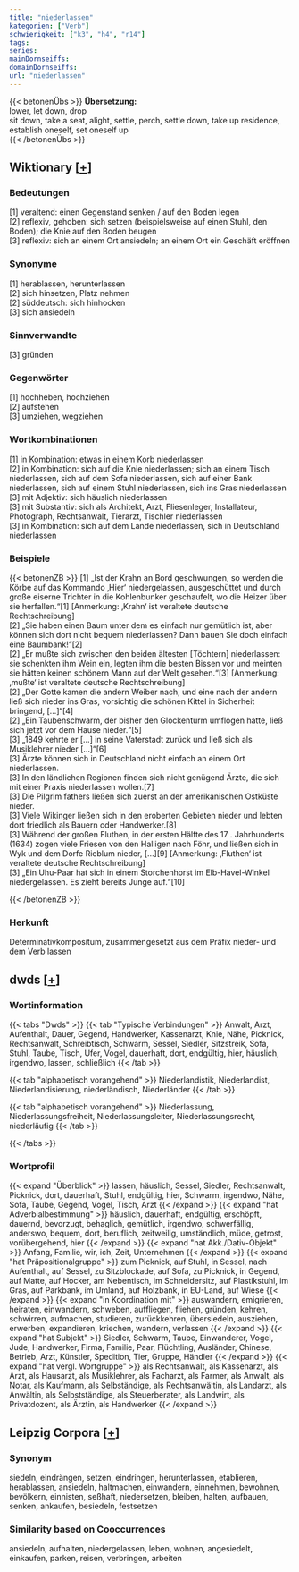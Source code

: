 ```yaml
---
title: "niederlassen"
kategorien: ["Verb"]
schwierigkeit: ["k3", "h4", "r14"]
tags:
series:
mainDornseiffs:
domainDornseiffs:
url: "niederlassen"
---
```


{{< betonenÜbs >}}
**Übersetzung:**  
lower, let down, drop  
sit down, take a seat, alight, settle, perch, settle down, take up residence, establish oneself, set oneself up  
{{< /betonenÜbs >}}

## Wiktionary [[+](https://de.wiktionary.org/wiki/niederlassen)]

### Bedeutungen
[1] veraltend: einen Gegenstand senken / auf den Boden legen  
[2] reflexiv, gehoben: sich setzen (beispielsweise auf einen Stuhl, den Boden); die Knie auf den Boden beugen  
[3] reflexiv: sich an einem Ort ansiedeln; an einem Ort ein Geschäft eröffnen  

### Synonyme
[1] herablassen, herunterlassen  
[2] sich hinsetzen, Platz nehmen  
[2] süddeutsch: sich hinhocken  
[3] sich ansiedeln  

### Sinnverwandte
[3] gründen  

### Gegenwörter
[1] hochheben, hochziehen  
[2] aufstehen  
[3] umziehen, wegziehen  

### Wortkombinationen
[1] in Kombination: etwas in einem Korb niederlassen  
[2] in Kombination: sich auf die Knie niederlassen; sich an einem Tisch niederlassen, sich auf dem Sofa niederlassen, sich auf einer Bank niederlassen, sich auf einem Stuhl niederlassen, sich ins Gras niederlassen  
[3] mit Adjektiv: sich häuslich niederlassen  
[3] mit Substantiv: sich als Architekt, Arzt, Fliesenleger, Installateur, Photograph, Rechtsanwalt, Tierarzt, Tischler niederlassen  
[3] in Kombination: sich auf dem Lande niederlassen, sich in Deutschland niederlassen  

### Beispiele
{{< betonenZB >}}
[1] „Ist der Krahn an Bord geschwungen, so werden die Körbe auf das Kommando ‚Hier‘ niedergelassen, ausgeschüttet und durch große eiserne Trichter in die Kohlenbunker geschaufelt, wo die Heizer über sie herfallen.“[1] [Anmerkung: ‚Krahn‘ ist veraltete deutsche Rechtschreibung]  
[2] „Sie haben einen Baum unter dem es einfach nur gemütlich ist, aber können sich dort nicht bequem niederlassen? Dann bauen Sie doch einfach eine Baumbank!“[2]  
[2] „Er mußte sich zwischen den beiden ältesten [Töchtern] niederlassen: sie schenkten ihm Wein ein, legten ihm die besten Bissen vor und meinten sie hätten keinen schönern Mann auf der Welt gesehen.“[3] [Anmerkung: ‚mußte‘ ist veraltete deutsche Rechtschreibung]  
[2] „Der Gotte kamen die andern Weiber nach, und eine nach der andern ließ sich nieder ins Gras, vorsichtig die schönen Kittel in Sicherheit bringend, […]“[4]  
[2] „Ein Taubenschwarm, der bisher den Glockenturm umflogen hatte, ließ sich jetzt vor dem Hause nieder.“[5]  
[3] „1849 kehrte er […] in seine Vaterstadt zurück und ließ sich als Musiklehrer nieder […]“[6]  
[3] Ärzte können sich in Deutschland nicht einfach an einem Ort niederlassen.  
[3] In den ländlichen Regionen finden sich nicht genügend Ärzte, die sich mit einer Praxis niederlassen wollen.[7]  
[3] Die Pilgrim fathers ließen sich zuerst an der amerikanischen Ostküste nieder.  
[3] Viele Wikinger ließen sich in den eroberten Gebieten nieder und lebten dort friedlich als Bauern oder Handwerker.[8]  
[3] Während der großen Fluthen, in der ersten Hälfte des 17 . Jahrhunderts (1634) zogen viele Friesen von den Halligen nach Föhr, und ließen sich in Wyk und dem Dorfe Rieblum nieder, […][9] [Anmerkung: ‚Fluthen‘ ist veraltete deutsche Rechtschreibung]  
[3] „Ein Uhu-Paar hat sich in einem Storchenhorst im Elb-Havel-Winkel niedergelassen. Es zieht bereits Junge auf.“[10]  

{{< /betonenZB >}}
### Herkunft
Determinativkompositum, zusammengesetzt aus dem Präfix nieder- und dem Verb lassen  



## dwds [[+](https://www.dwds.de/wb/niederlassen)]

### Wortinformation
{{< tabs "Dwds" >}}
{{< tab "Typische Verbindungen" >}}
Anwalt, Arzt, Aufenthalt, Dauer, Gegend, Handwerker, Kassenarzt, Knie, Nähe, Picknick, Rechtsanwalt, Schreibtisch, Schwarm, Sessel, Siedler, Sitzstreik, Sofa, Stuhl, Taube, Tisch, Ufer, Vogel, dauerhaft, dort, endgültig, hier, häuslich, irgendwo, lassen, schließlich
{{< /tab >}}

{{< tab "alphabetisch vorangehend" >}}
Niederlandistik, Niederlandist, Niederlandisierung, niederländisch, Niederländer
{{< /tab >}}

{{< tab "alphabetisch vorangehend" >}}
Niederlassung, Niederlassungsfreiheit, Niederlassungsleiter, Niederlassungsrecht, niederläufig
{{< /tab >}}

{{< /tabs >}}

### Wortprofil
{{< expand "Überblick" >}} lassen, häuslich, Sessel, Siedler, Rechtsanwalt, Picknick, dort, dauerhaft, Stuhl, endgültig, hier, Schwarm, irgendwo, Nähe, Sofa, Taube, Gegend, Vogel, Tisch, Arzt {{< /expand >}}
{{< expand "hat Adverbialbestimmung" >}} häuslich, dauerhaft, endgültig, erschöpft, dauernd, bevorzugt, behaglich, gemütlich, irgendwo, schwerfällig, anderswo, bequem, dort, beruflich, zeitweilig, umständlich, müde, getrost, vorübergehend, hier {{< /expand >}}
{{< expand "hat Akk./Dativ-Objekt" >}} Anfang, Familie, wir, ich, Zeit, Unternehmen {{< /expand >}}
{{< expand "hat Präpositionalgruppe" >}} zum Picknick, auf Stuhl, in Sessel, nach Aufenthalt, auf Sessel, zu Sitzblockade, auf Sofa, zu Picknick, in Gegend, auf Matte, auf Hocker, am Nebentisch, im Schneidersitz, auf Plastikstuhl, im Gras, auf Parkbank, im Umland, auf Holzbank, in EU-Land, auf Wiese {{< /expand >}}
{{< expand "in Koordination mit" >}} auswandern, emigrieren, heiraten, einwandern, schweben, auffliegen, fliehen, gründen, kehren, schwirren, aufmachen, studieren, zurückkehren, übersiedeln, ausziehen, erwerben, expandieren, kriechen, wandern, verlassen {{< /expand >}}
{{< expand "hat Subjekt" >}} Siedler, Schwarm, Taube, Einwanderer, Vogel, Jude, Handwerker, Firma, Familie, Paar, Flüchtling, Ausländer, Chinese, Betrieb, Arzt, Künstler, Spedition, Tier, Gruppe, Händler {{< /expand >}}
{{< expand "hat vergl. Wortgruppe" >}} als Rechtsanwalt, als Kassenarzt, als Arzt, als Hausarzt, als Musiklehrer, als Facharzt, als Farmer, als Anwalt, als Notar, als Kaufmann, als Selbständige, als Rechtsanwältin, als Landarzt, als Anwältin, als Selbstständige, als Steuerberater, als Landwirt, als Privatdozent, als Ärztin, als Handwerker {{< /expand >}}

## Leipzig Corpora [[+](https://corpora.uni-leipzig.de/en/res?word=niederlassen&corpusId=deu_newscrawl-public_2018)]


### Synonym
siedeln, eindrängen, setzen, eindringen, herunterlassen, etablieren, herablassen, ansiedeln, haltmachen, einwandern, einnehmen, bewohnen, bevölkern, einnisten, seßhaft, niedersetzen, bleiben, halten, aufbauen, senken, ankaufen, besiedeln, festsetzen


### Similarity based on Cooccurrences
ansiedeln, aufhalten, niedergelassen, leben, wohnen, angesiedelt, einkaufen, parken, reisen, verbringen, arbeiten

